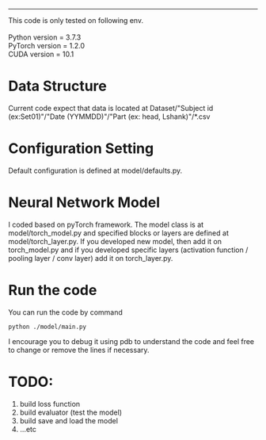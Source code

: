 ---
This code is only tested on following env.\
\
Python version = 3.7.3\
PyTorch version = 1.2.0\
CUDA version = 10.1




# Data Structure
Current code expect that data is located at Dataset/"Subject id (ex:Set01)"/"Date (YYMMDD)"/"Part (ex: head, Lshank)"/*.csv




# Configuration Setting
Default configuration is defined at model/defaults.py.




# Neural Network Model
I coded based on pyTorch framework. The model class is at model/torch_model.py and specified blocks or layers are defined at model/torch_layer.py. If you developed new model, then add it on torch_model.py and if you developed specific layers (activation function / pooling layer / conv layer) add it on torch_layer.py.




# Run the code
You can run the code by command 
```
python ./model/main.py
```
I encourage you to debug it using pdb to understand the code and feel free to change or remove the lines if necessary.




# TODO:
1) build loss function
2) build evaluator (test the model)
3) build save and load the model
4) ...etc
